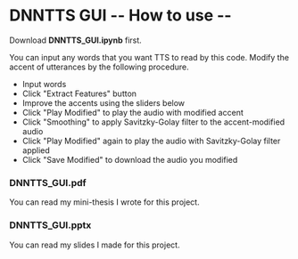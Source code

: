 # DNNTTS GUI  -- How to use --

Download **DNNTTS_GUI.ipynb** first. 

You can input any words that you want TTS to read by this code. 
Modify the accent of utterances by the following procedure.
- Input words
- Click "Extract Features" button
- Improve the accents using the sliders below
- Click "Play Modified" to play the audio with modified accent
- Click "Smoothing" to apply Savitzky-Golay filter to the accent-modified audio
- Click "Play Modified" again to play the audio with Savitzky-Golay filter applied
- Click "Save Modified" to download the audio you modified

### DNNTTS_GUI.pdf
You can read my mini-thesis I wrote for this project.

### DNNTTS_GUI.pptx
You can read my slides I made for this project.
